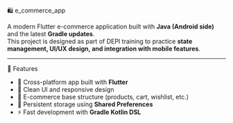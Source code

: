  🛍️ e_commerce_app

A modern Flutter e-commerce application built with **Java (Android side)** and the latest **Gradle updates**.  
This project is designed as part of DEPI training to practice **state management, UI/UX design, and integration with mobile features**.

---

🚀 Features
- 📱 Cross-platform app built with **Flutter**
- 🎨 Clean UI and responsive design
- 🛒 E-commerce base structure (products, cart, wishlist, etc.)
- 💾 Persistent storage using **Shared Preferences**
- ⚡ Fast development with **Gradle Kotlin DSL**

